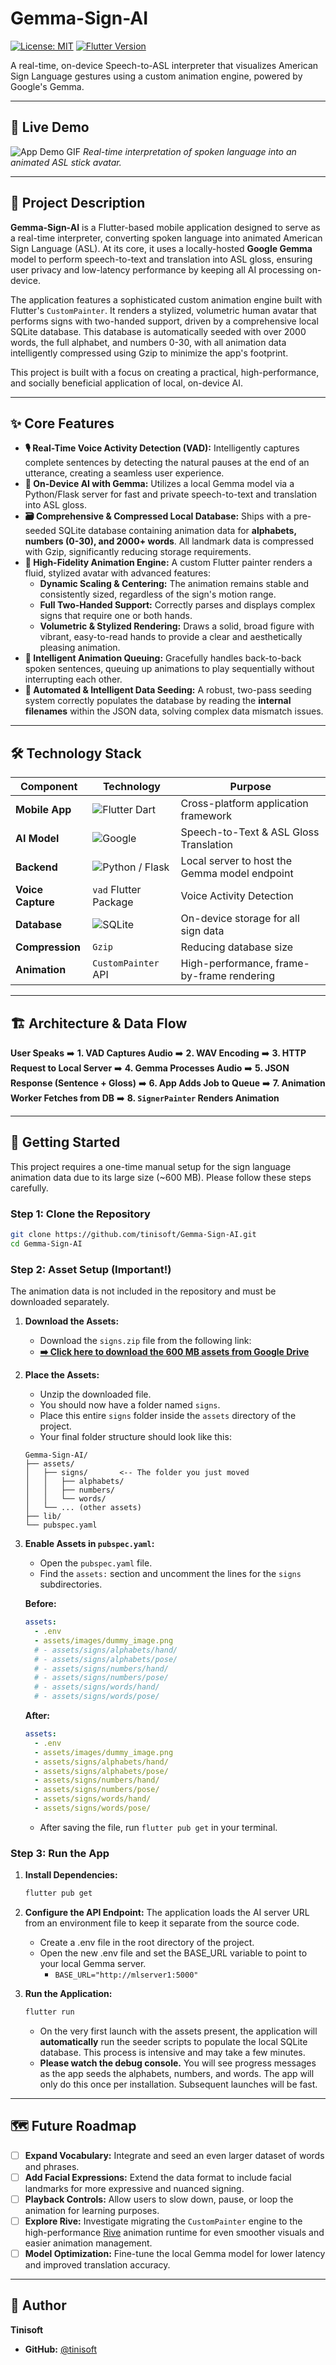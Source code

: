 # Gemma-Sign-AI

[![License: MIT](https://img.shields.io/badge/License-MIT-yellow.svg)](https://opensource.org/licenses/MIT)
[![Flutter Version](https://img.shields.io/badge/Flutter-3.x-blue?logo=flutter)](https://flutter.dev)

A real-time, on-device Speech-to-ASL interpreter that visualizes American Sign Language gestures using a custom animation engine, powered by Google's Gemma.

---

## 🎥 Live Demo

![App Demo GIF](https://your-link-to-the-demo-gif.com/demo.gif)
*Real-time interpretation of spoken language into an animated ASL stick avatar.*

---

## 🌟 Project Description

**Gemma-Sign-AI** is a Flutter-based mobile application designed to serve as a real-time interpreter, converting spoken language into animated American Sign Language (ASL). At its core, it uses a locally-hosted **Google Gemma** model to perform speech-to-text and translation into ASL gloss, ensuring user privacy and low-latency performance by keeping all AI processing on-device.

The application features a sophisticated custom animation engine built with Flutter's `CustomPainter`. It renders a stylized, volumetric human avatar that performs signs with two-handed support, driven by a comprehensive local SQLite database. This database is automatically seeded with over 2000 words, the full alphabet, and numbers 0-30, with all animation data intelligently compressed using Gzip to minimize the app's footprint.

This project is built with a focus on creating a practical, high-performance, and socially beneficial application of local, on-device AI.

---

## ✨ Core Features

*   **🎙️ Real-Time Voice Activity Detection (VAD):** Intelligently captures complete sentences by detecting the natural pauses at the end of an utterance, creating a seamless user experience.
*   **🧠 On-Device AI with Gemma:** Utilizes a local Gemma model via a Python/Flask server for fast and private speech-to-text and translation into ASL gloss.
*   **🗃️ Comprehensive & Compressed Local Database:** Ships with a pre-seeded SQLite database containing animation data for **alphabets, numbers (0-30), and 2000+ words**. All landmark data is compressed with Gzip, significantly reducing storage requirements.
*   **💃 High-Fidelity Animation Engine:** A custom Flutter painter renders a fluid, stylized avatar with advanced features:
    *   **Dynamic Scaling & Centering:** The animation remains stable and consistently sized, regardless of the sign's motion range.
    *   **Full Two-Handed Support:** Correctly parses and displays complex signs that require one or both hands.
    *   **Volumetric & Stylized Rendering:** Draws a solid, broad figure with vibrant, easy-to-read hands to provide a clear and aesthetically pleasing animation.
*   **🚦 Intelligent Animation Queuing:** Gracefully handles back-to-back spoken sentences, queuing up animations to play sequentially without interrupting each other.
*   **🚀 Automated & Intelligent Data Seeding:** A robust, two-pass seeding system correctly populates the database by reading the **internal filenames** within the JSON data, solving complex data mismatch issues.

---

## 🛠️ Technology Stack

| Component         | Technology                                                                                                  | Purpose                                       |
| ----------------- | ----------------------------------------------------------------------------------------------------------- | --------------------------------------------- |
| **Mobile App**    | ![Flutter](https://img.shields.io/badge/Flutter-02569B?style=for-the-badge&logo=flutter&logoColor=white) Dart | Cross-platform application framework          |
| **AI Model**      | ![Google](https://img.shields.io/badge/Google%20Gemma-4285F4?style=for-the-badge&logo=google&logoColor=white) | Speech-to-Text & ASL Gloss Translation        |
| **Backend**       | ![Python](https://img.shields.io/badge/Python-3776AB?style=for-the-badge&logo=python&logoColor=white) / Flask | Local server to host the Gemma model endpoint |
| **Voice Capture** | `vad` Flutter Package                                                                                       | Voice Activity Detection                      |
| **Database**      | ![SQLite](https://img.shields.io/badge/SQLite-003B57?style=for-the-badge&logo=sqlite&logoColor=white)         | On-device storage for all sign data           |
| **Compression**   | `Gzip`                                                                                                      | Reducing database size                        |
| **Animation**     | `CustomPainter` API                                                                                         | High-performance, frame-by-frame rendering    |

---

## 🏗️ Architecture & Data Flow

**User Speaks** ➡️ **1. VAD Captures Audio** ➡️ **2. WAV Encoding** ➡️ **3. HTTP Request to Local Server** ➡️ **4. Gemma Processes Audio** ➡️ **5. JSON Response (Sentence + Gloss)** ➡️ **6. App Adds Job to Queue** ➡️ **7. Animation Worker Fetches from DB** ➡️ **8. `SignerPainter` Renders Animation**

---

## 🚀 Getting Started

This project requires a one-time manual setup for the sign language animation data due to its large size (~600 MB). Please follow these steps carefully.

### Step 1: Clone the Repository

```sh
git clone https://github.com/tinisoft/Gemma-Sign-AI.git
cd Gemma-Sign-AI
```

### Step 2: Asset Setup (Important!)

The animation data is not included in the repository and must be downloaded separately.

1.  **Download the Assets:**
    *   Download the `signs.zip` file from the following link:
    *   **[➡️ Click here to download the 600 MB assets from Google Drive](https://drive.google.com/file/d/1VzrE4VAOmHLH9HEDenbFaAwMHjNicBmh/view?usp=sharing)**

2.  **Place the Assets:**
    *   Unzip the downloaded file.
    *   You should now have a folder named `signs`.
    *   Place this entire `signs` folder inside the `assets` directory of the project.
    *   Your final folder structure should look like this:
    ```
    Gemma-Sign-AI/
    ├── assets/
    │   ├── signs/       <-- The folder you just moved
    │   │   ├── alphabets/
    │   │   ├── numbers/
    │   │   └── words/
    │   └── ... (other assets)
    ├── lib/
    └── pubspec.yaml
    ```

3.  **Enable Assets in `pubspec.yaml`:**
    *   Open the `pubspec.yaml` file.
    *   Find the `assets:` section and uncomment the lines for the `signs` subdirectories.

    **Before:**
    ```yaml
    assets:
      - .env
      - assets/images/dummy_image.png
      # - assets/signs/alphabets/hand/
      # - assets/signs/alphabets/pose/
      # - assets/signs/numbers/hand/
      # - assets/signs/numbers/pose/
      # - assets/signs/words/hand/
      # - assets/signs/words/pose/
    ```

    **After:**
    ```yaml
    assets:
      - .env
      - assets/images/dummy_image.png
      - assets/signs/alphabets/hand/
      - assets/signs/alphabets/pose/
      - assets/signs/numbers/hand/
      - assets/signs/numbers/pose/
      - assets/signs/words/hand/
      - assets/signs/words/pose/
    ```
    *   After saving the file, run `flutter pub get` in your terminal.

### Step 3: Run the App

1.  **Install Dependencies:**
    ```sh
    flutter pub get
    ```

2.  **Configure the API Endpoint:**
 The application loads the AI server URL from an environment file to keep it separate from the source code.
    *   Create a .env file in the root directory of the project.
    *   Open the new .env file and set the BASE_URL variable to point to your local Gemma server.
        *   `BASE_URL="http://mlserver1:5000"`
 

3.  **Run the Application:**
    ```sh
    flutter run
    ```
    *   On the very first launch with the assets present, the application will **automatically** run the seeder scripts to populate the local SQLite database. This process is intensive and may take a few minutes.
    *   **Please watch the debug console.** You will see progress messages as the app seeds the alphabets, numbers, and words. The app will only do this once per installation. Subsequent launches will be fast.

---

## 🗺️ Future Roadmap

*   [ ] **Expand Vocabulary:** Integrate and seed an even larger dataset of words and phrases.
*   [ ] **Add Facial Expressions:** Extend the data format to include facial landmarks for more expressive and nuanced signing.
*   [ ] **Playback Controls:** Allow users to slow down, pause, or loop the animation for learning purposes.
*   [ ] **Explore Rive:** Investigate migrating the `CustomPainter` engine to the high-performance [Rive](https://rive.app/) animation runtime for even smoother visuals and easier animation management.
*   [ ] **Model Optimization:** Fine-tune the local Gemma model for lower latency and improved translation accuracy.

---

## 👤 Author

**Tinisoft**

*   **GitHub:** [@tinisoft](https://github.com/tinisoft)